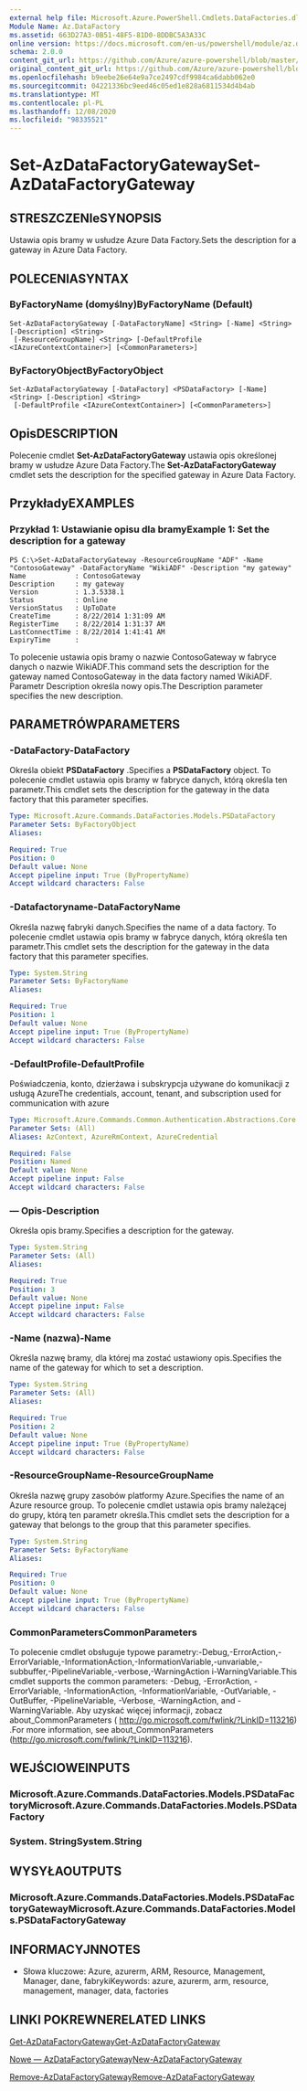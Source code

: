 ```yaml
---
external help file: Microsoft.Azure.PowerShell.Cmdlets.DataFactories.dll-Help.xml
Module Name: Az.DataFactory
ms.assetid: 663D27A3-0B51-48F5-81D0-8DDBC5A3A33C
online version: https://docs.microsoft.com/en-us/powershell/module/az.datafactory/set-azdatafactorygateway
schema: 2.0.0
content_git_url: https://github.com/Azure/azure-powershell/blob/master/src/DataFactory/DataFactoryV2/help/Set-AzDataFactoryGateway.md
original_content_git_url: https://github.com/Azure/azure-powershell/blob/master/src/DataFactory/DataFactoryV2/help/Set-AzDataFactoryGateway.md
ms.openlocfilehash: b9eebe26e64e9a7ce2497cdf9984ca6dabb062e0
ms.sourcegitcommit: 04221336bc9eed46c05ed1e828a6811534d4b4ab
ms.translationtype: MT
ms.contentlocale: pl-PL
ms.lasthandoff: 12/08/2020
ms.locfileid: "98335521"
---
```

# <span data-ttu-id="4129f-101">Set-AzDataFactoryGateway</span><span class="sxs-lookup"><span data-stu-id="4129f-101">Set-AzDataFactoryGateway</span></span>

## <span data-ttu-id="4129f-102">STRESZCZENIe</span><span class="sxs-lookup"><span data-stu-id="4129f-102">SYNOPSIS</span></span>
<span data-ttu-id="4129f-103">Ustawia opis bramy w usłudze Azure Data Factory.</span><span class="sxs-lookup"><span data-stu-id="4129f-103">Sets the description for a gateway in Azure Data Factory.</span></span>

## <span data-ttu-id="4129f-104">POLECENIA</span><span class="sxs-lookup"><span data-stu-id="4129f-104">SYNTAX</span></span>

### <span data-ttu-id="4129f-105">ByFactoryName (domyślny)</span><span class="sxs-lookup"><span data-stu-id="4129f-105">ByFactoryName (Default)</span></span>
```
Set-AzDataFactoryGateway [-DataFactoryName] <String> [-Name] <String> [-Description] <String>
 [-ResourceGroupName] <String> [-DefaultProfile <IAzureContextContainer>] [<CommonParameters>]
```

### <span data-ttu-id="4129f-106">ByFactoryObject</span><span class="sxs-lookup"><span data-stu-id="4129f-106">ByFactoryObject</span></span>
```
Set-AzDataFactoryGateway [-DataFactory] <PSDataFactory> [-Name] <String> [-Description] <String>
 [-DefaultProfile <IAzureContextContainer>] [<CommonParameters>]
```

## <span data-ttu-id="4129f-107">Opis</span><span class="sxs-lookup"><span data-stu-id="4129f-107">DESCRIPTION</span></span>
<span data-ttu-id="4129f-108">Polecenie cmdlet **Set-AzDataFactoryGateway** ustawia opis określonej bramy w usłudze Azure Data Factory.</span><span class="sxs-lookup"><span data-stu-id="4129f-108">The **Set-AzDataFactoryGateway** cmdlet sets the description for the specified gateway in Azure Data Factory.</span></span>

## <span data-ttu-id="4129f-109">Przykłady</span><span class="sxs-lookup"><span data-stu-id="4129f-109">EXAMPLES</span></span>

### <span data-ttu-id="4129f-110">Przykład 1: Ustawianie opisu dla bramy</span><span class="sxs-lookup"><span data-stu-id="4129f-110">Example 1: Set the description for a gateway</span></span>
```
PS C:\>Set-AzDataFactoryGateway -ResourceGroupName "ADF" -Name "ContosoGateway" -DataFactoryName "WikiADF" -Description "my gateway"
Name            : ContosoGateway
Description     : my gateway
Version         : 1.3.5338.1
Status          : Online
VersionStatus   : UpToDate
CreateTime      : 8/22/2014 1:31:09 AM
RegisterTime    : 8/22/2014 1:31:37 AM
LastConnectTime : 8/22/2014 1:41:41 AM
ExpiryTime      :
```

<span data-ttu-id="4129f-111">To polecenie ustawia opis bramy o nazwie ContosoGateway w fabryce danych o nazwie WikiADF.</span><span class="sxs-lookup"><span data-stu-id="4129f-111">This command sets the description for the gateway named ContosoGateway in the data factory named WikiADF.</span></span>
<span data-ttu-id="4129f-112">Parametr Description określa nowy opis.</span><span class="sxs-lookup"><span data-stu-id="4129f-112">The Description parameter specifies the new description.</span></span>

## <span data-ttu-id="4129f-113">PARAMETRÓW</span><span class="sxs-lookup"><span data-stu-id="4129f-113">PARAMETERS</span></span>

### <span data-ttu-id="4129f-114">-DataFactory</span><span class="sxs-lookup"><span data-stu-id="4129f-114">-DataFactory</span></span>
<span data-ttu-id="4129f-115">Określa obiekt **PSDataFactory** .</span><span class="sxs-lookup"><span data-stu-id="4129f-115">Specifies a **PSDataFactory** object.</span></span>
<span data-ttu-id="4129f-116">To polecenie cmdlet ustawia opis bramy w fabryce danych, którą określa ten parametr.</span><span class="sxs-lookup"><span data-stu-id="4129f-116">This cmdlet sets the description for the gateway in the data factory that this parameter specifies.</span></span>

```yaml
Type: Microsoft.Azure.Commands.DataFactories.Models.PSDataFactory
Parameter Sets: ByFactoryObject
Aliases:

Required: True
Position: 0
Default value: None
Accept pipeline input: True (ByPropertyName)
Accept wildcard characters: False
```

### <span data-ttu-id="4129f-117">-Datafactoryname</span><span class="sxs-lookup"><span data-stu-id="4129f-117">-DataFactoryName</span></span>
<span data-ttu-id="4129f-118">Określa nazwę fabryki danych.</span><span class="sxs-lookup"><span data-stu-id="4129f-118">Specifies the name of a data factory.</span></span>
<span data-ttu-id="4129f-119">To polecenie cmdlet ustawia opis bramy w fabryce danych, którą określa ten parametr.</span><span class="sxs-lookup"><span data-stu-id="4129f-119">This cmdlet sets the description for the gateway in the data factory that this parameter specifies.</span></span>

```yaml
Type: System.String
Parameter Sets: ByFactoryName
Aliases:

Required: True
Position: 1
Default value: None
Accept pipeline input: True (ByPropertyName)
Accept wildcard characters: False
```

### <span data-ttu-id="4129f-120">-DefaultProfile</span><span class="sxs-lookup"><span data-stu-id="4129f-120">-DefaultProfile</span></span>
<span data-ttu-id="4129f-121">Poświadczenia, konto, dzierżawa i subskrypcja używane do komunikacji z usługą Azure</span><span class="sxs-lookup"><span data-stu-id="4129f-121">The credentials, account, tenant, and subscription used for communication with azure</span></span>

```yaml
Type: Microsoft.Azure.Commands.Common.Authentication.Abstractions.Core.IAzureContextContainer
Parameter Sets: (All)
Aliases: AzContext, AzureRmContext, AzureCredential

Required: False
Position: Named
Default value: None
Accept pipeline input: False
Accept wildcard characters: False
```

### <span data-ttu-id="4129f-122">— Opis</span><span class="sxs-lookup"><span data-stu-id="4129f-122">-Description</span></span>
<span data-ttu-id="4129f-123">Określa opis bramy.</span><span class="sxs-lookup"><span data-stu-id="4129f-123">Specifies a description for the gateway.</span></span>

```yaml
Type: System.String
Parameter Sets: (All)
Aliases:

Required: True
Position: 3
Default value: None
Accept pipeline input: False
Accept wildcard characters: False
```

### <span data-ttu-id="4129f-124">-Name (nazwa)</span><span class="sxs-lookup"><span data-stu-id="4129f-124">-Name</span></span>
<span data-ttu-id="4129f-125">Określa nazwę bramy, dla której ma zostać ustawiony opis.</span><span class="sxs-lookup"><span data-stu-id="4129f-125">Specifies the name of the gateway for which to set a description.</span></span>

```yaml
Type: System.String
Parameter Sets: (All)
Aliases:

Required: True
Position: 2
Default value: None
Accept pipeline input: True (ByPropertyName)
Accept wildcard characters: False
```

### <span data-ttu-id="4129f-126">-ResourceGroupName</span><span class="sxs-lookup"><span data-stu-id="4129f-126">-ResourceGroupName</span></span>
<span data-ttu-id="4129f-127">Określa nazwę grupy zasobów platformy Azure.</span><span class="sxs-lookup"><span data-stu-id="4129f-127">Specifies the name of an Azure resource group.</span></span>
<span data-ttu-id="4129f-128">To polecenie cmdlet ustawia opis bramy należącej do grupy, którą ten parametr określa.</span><span class="sxs-lookup"><span data-stu-id="4129f-128">This cmdlet sets the description for a gateway that belongs to the group that this parameter specifies.</span></span>

```yaml
Type: System.String
Parameter Sets: ByFactoryName
Aliases:

Required: True
Position: 0
Default value: None
Accept pipeline input: True (ByPropertyName)
Accept wildcard characters: False
```

### <span data-ttu-id="4129f-129">CommonParameters</span><span class="sxs-lookup"><span data-stu-id="4129f-129">CommonParameters</span></span>
<span data-ttu-id="4129f-130">To polecenie cmdlet obsługuje typowe parametry:-Debug,-ErrorAction,-ErrorVariable,-InformationAction,-InformationVariable,-unvariable,-subbuffer,-PipelineVariable,-verbose,-WarningAction i-WarningVariable.</span><span class="sxs-lookup"><span data-stu-id="4129f-130">This cmdlet supports the common parameters: -Debug, -ErrorAction, -ErrorVariable, -InformationAction, -InformationVariable, -OutVariable, -OutBuffer, -PipelineVariable, -Verbose, -WarningAction, and -WarningVariable.</span></span> <span data-ttu-id="4129f-131">Aby uzyskać więcej informacji, zobacz about_CommonParameters ( http://go.microsoft.com/fwlink/?LinkID=113216) .</span><span class="sxs-lookup"><span data-stu-id="4129f-131">For more information, see about_CommonParameters (http://go.microsoft.com/fwlink/?LinkID=113216).</span></span>

## <span data-ttu-id="4129f-132">WEJŚCIOWE</span><span class="sxs-lookup"><span data-stu-id="4129f-132">INPUTS</span></span>

### <span data-ttu-id="4129f-133">Microsoft.Azure.Commands.DataFactories.Models.PSDataFactory</span><span class="sxs-lookup"><span data-stu-id="4129f-133">Microsoft.Azure.Commands.DataFactories.Models.PSDataFactory</span></span>

### <span data-ttu-id="4129f-134">System. String</span><span class="sxs-lookup"><span data-stu-id="4129f-134">System.String</span></span>

## <span data-ttu-id="4129f-135">WYSYŁA</span><span class="sxs-lookup"><span data-stu-id="4129f-135">OUTPUTS</span></span>

### <span data-ttu-id="4129f-136">Microsoft.Azure.Commands.DataFactories.Models.PSDataFactoryGateway</span><span class="sxs-lookup"><span data-stu-id="4129f-136">Microsoft.Azure.Commands.DataFactories.Models.PSDataFactoryGateway</span></span>

## <span data-ttu-id="4129f-137">INFORMACYJN</span><span class="sxs-lookup"><span data-stu-id="4129f-137">NOTES</span></span>
* <span data-ttu-id="4129f-138">Słowa kluczowe: Azure, azurerm, ARM, Resource, Management, Manager, dane, fabryki</span><span class="sxs-lookup"><span data-stu-id="4129f-138">Keywords: azure, azurerm, arm, resource, management, manager, data, factories</span></span>

## <span data-ttu-id="4129f-139">LINKI POKREWNE</span><span class="sxs-lookup"><span data-stu-id="4129f-139">RELATED LINKS</span></span>

[<span data-ttu-id="4129f-140">Get-AzDataFactoryGateway</span><span class="sxs-lookup"><span data-stu-id="4129f-140">Get-AzDataFactoryGateway</span></span>](./Get-AzDataFactoryGateway.md)

[<span data-ttu-id="4129f-141">Nowe — AzDataFactoryGateway</span><span class="sxs-lookup"><span data-stu-id="4129f-141">New-AzDataFactoryGateway</span></span>](./New-AzDataFactoryGateway.md)

[<span data-ttu-id="4129f-142">Remove-AzDataFactoryGateway</span><span class="sxs-lookup"><span data-stu-id="4129f-142">Remove-AzDataFactoryGateway</span></span>](./Remove-AzDataFactoryGateway.md)


